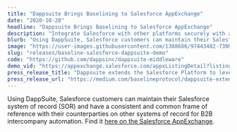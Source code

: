 ```yaml
---
title: "Dappsuite Brings Baselining to Salesforce AppExchange"
date: "2020-10-28"
headline: "Dappsuite Brings Baselining to Salesforce AppExchange"
description: "Integrate Salesforce with other platforms securely with advanced enterprise access controls."
blurb: "Using DappSuite, Salesforce customers can maintain their Salesforce system of record (SOR) and have a consistent and common frame of reference with their counterparties on other systems of record for B2B intercompany automation..."
image: "https://user-images.githubusercontent.com/1388686/97443482-73006700-1901-11eb-9f68-c4130b2a1fb0.png"
slug: "releases/baseline-salesforce-dappsuite-demo"
code: "https://github.com/dappsinc/dappsuite-middleware"
demo_vid: "https://appexchange.salesforce.com/appxListingDetail?listingId=a0N3A00000EcqdXUAR&preview=%222020-10-28T01%3A02%3A37.000Z%22"
press_release_title: "Dappsuite extends the Salesforce Platform to leverage Baseline Protocol for B2B workflow synchronization using the Public Ethereum Mainnet"
press_release_url: "https://medium.com/baselineprotocol/dappsuite-extends-the-salesforce-platform-to-leverage-baseline-protocol-for-b2b-workflow-e466cf85c3f0"
---
```

Using DappSuite, Salesforce customers can maintain their Salesforce system of record (SOR) and have a consistent and common frame of reference with their counterparties on other systems of record for B2B intercompany automation. Find it [here on the Salesforce AppExchange](https://appexchange.salesforce.com/appxListingDetail?listingId=a0N3A00000EcqdXUAR&preview=%222020-10-28T01%3A02%3A37.000Z%22).

